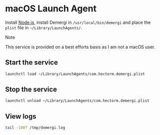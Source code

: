 # macOS Launch Agent

Install [Node.js](https://nodejs.org/en/download/), install Demergi in `/usr/local/bin/demergi` and place the `plist` file in `~/Library/LaunchAgents/`.

> [!NOTE]
> This service is provided on a best efforts basis as I am not a macOS user.

## Start the service

```sh
launchctl load ~/Library/LaunchAgents/com.hectorm.demergi.plist
```

## Stop the service

```sh
launchctl unload ~/Library/LaunchAgents/com.hectorm.demergi.plist
```

## View logs

```sh
tail -100f /tmp/demergi.log
```
